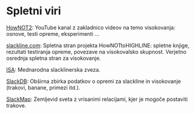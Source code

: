 # Spletni viri

[HowNOT2](https://www.youtube.com/c/HowNOT2): YouTube kanal z zakladnico videov
na temo visokovanja: osnove, testi opreme, eksperimenti ...

[slackline.com](https://www.slackline.com/): Spletna stran projekta
HowNOTtoHIGHLINE: spletne knjige, rezultati testiranja opreme, povezave na
visokovalsko skupnost. Verjetno osrednja spletna stran za visokovanje.

[ISA](https://www.slacklineinternational.org): Mednarodna slacklinerska zveza.

[SlackDB](https://slackdb.com/): Obširna zbirka podatkov o opremi za slackline
in visokovanje (trakovi, banane, primezi itd.).

[SlackMap](https://slackmap.com): Zemljevid sveta z vrisanimi relacijami, kjer
je mogoče postaviti trakove.
